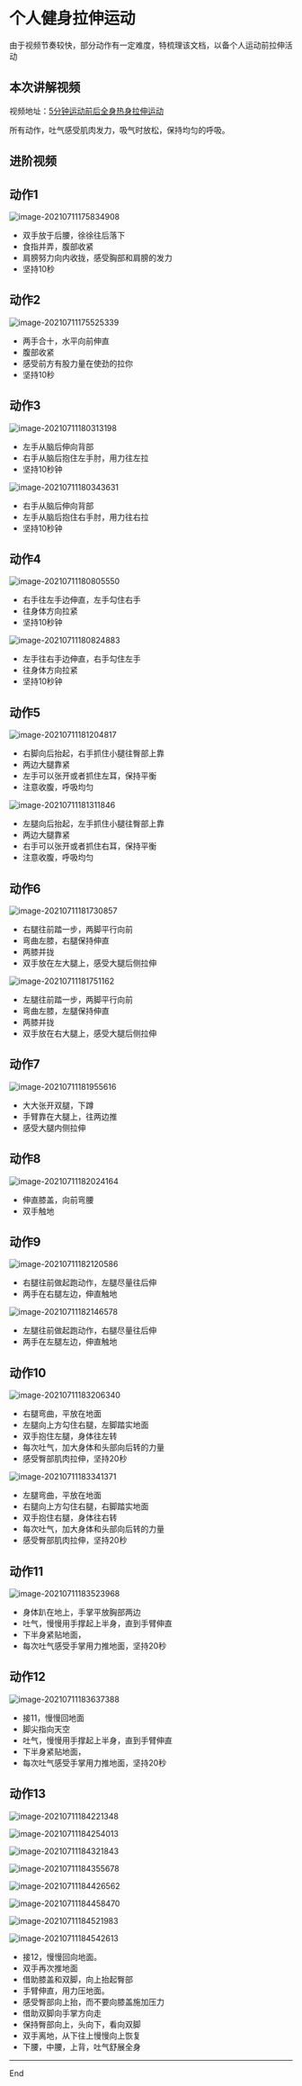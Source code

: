 # 个人健身拉伸运动

由于视频节奏较快，部分动作有一定难度，特梳理该文档，以备个人运动前拉伸活动

## 本次讲解视频

视频地址：[5分钟运动前后全身热身拉伸运动](https://www.bilibili.com/video/av9296477)

所有动作，吐气感受肌肉发力，吸气时放松，保持均匀的呼吸。

## 进阶视频



## 动作1

![image-20210711175834908](https://gitee.com/sirius_wang_wf/typora/raw/master/images/image-20210711175834908.png)

- 双手放于后腰，徐徐往后落下
- 食指并弄，腹部收紧
- 肩膀努力向内收拢，感受胸部和肩膀的发力
- 坚持10秒

## 动作2

![image-20210711175525339](https://gitee.com/sirius_wang_wf/typora/raw/master/images/image-20210711175525339.png)

- 两手合十，水平向前伸直
- 腹部收紧
- 感受前方有股力量在使劲的拉你
- 坚持10秒

## 动作3

![image-20210711180313198](https://gitee.com/sirius_wang_wf/typora/raw/master/images/image-20210711180313198.png)

- 左手从脑后伸向背部
- 右手从脑后抱住左手肘，用力往左拉
- 坚持10秒钟

![image-20210711180343631](https://gitee.com/sirius_wang_wf/typora/raw/master/images/image-20210711180343631.png)

- 右手从脑后伸向背部
- 左手从脑后抱住右手肘，用力往右拉
- 坚持10秒钟

## 动作4

![image-20210711180805550](https://gitee.com/sirius_wang_wf/typora/raw/master/images/image-20210711180805550.png)

- 右手往左手边伸直，左手勾住右手
- 往身体方向拉紧
- 坚持10秒钟

![image-20210711180824883](https://gitee.com/sirius_wang_wf/typora/raw/master/images/image-20210711180824883.png)

- 左手往右手边伸直，右手勾住左手
- 往身体方向拉紧
- 坚持10秒钟

## 动作5

![image-20210711181204817](https://gitee.com/sirius_wang_wf/typora/raw/master/images/image-20210711181204817.png)

- 右脚向后抬起，右手抓住小腿往臀部上靠
- 两边大腿靠紧
- 左手可以张开或者抓住左耳，保持平衡
- 注意收腹，呼吸均匀

![image-20210711181311846](https://gitee.com/sirius_wang_wf/typora/raw/master/images/image-20210711181311846.png)

- 左腿向后抬起，左手抓住小腿往臀部上靠
- 两边大腿靠紧
- 右手可以张开或者抓住右耳，保持平衡
- 注意收腹，呼吸均匀

## 动作6

![image-20210711181730857](https://gitee.com/sirius_wang_wf/typora/raw/master/images/image-20210711181730857.png)

- 右腿往前踏一步，两脚平行向前
- 弯曲左膝，右腿保持伸直
- 两膝并拢
- 双手放在左大腿上，感受大腿后侧拉伸

![image-20210711181751162](https://gitee.com/sirius_wang_wf/typora/raw/master/images/image-20210711181751162.png)

- 左腿往前踏一步，两脚平行向前
- 弯曲左膝，左腿保持伸直
- 两膝并拢
- 双手放在右大腿上，感受大腿后侧拉伸

## 动作7

![image-20210711181955616](https://gitee.com/sirius_wang_wf/typora/raw/master/images/image-20210711181955616.png)

- 大大张开双腿，下蹲
- 手臂靠在大腿上，往两边推
- 感受大腿内侧拉伸

## 动作8

![image-20210711182024164](https://gitee.com/sirius_wang_wf/typora/raw/master/images/image-20210711182024164.png)

- 伸直膝盖，向前弯腰
- 双手触地

## 动作9

![image-20210711182120586](https://gitee.com/sirius_wang_wf/typora/raw/master/images/image-20210711182120586.png)

- 右腿往前做起跑动作，左腿尽量往后伸
- 两手在右腿左边，伸直触地

![image-20210711182146578](https://gitee.com/sirius_wang_wf/typora/raw/master/images/image-20210711182146578.png)

- 左腿往前做起跑动作，右腿尽量往后伸
- 两手在左腿左边，伸直触地

## 动作10

![image-20210711183206340](https://gitee.com/sirius_wang_wf/typora/raw/master/images/image-20210711183206340.png)

- 右腿弯曲，平放在地面
- 左腿向上方勾住右腿，左脚踏实地面
- 双手抱住左腿，身体往左转
- 每次吐气，加大身体和头部向后转的力量
- 感受臀部肌肉拉伸，坚持20秒

![image-20210711183341371](https://gitee.com/sirius_wang_wf/typora/raw/master/images/image-20210711183341371.png)

- 左腿弯曲，平放在地面
- 右腿向上方勾住右腿，右脚踏实地面
- 双手抱住右腿，身体往右转
- 每次吐气，加大身体和头部向后转的力量
- 感受臀部肌肉拉伸，坚持20秒

## 动作11

![image-20210711183523968](https://gitee.com/sirius_wang_wf/typora/raw/master/images/image-20210711183523968.png)

- 身体趴在地上，手掌平放胸部两边
- 吐气，慢慢用手撑起上半身，直到手臂伸直
- 下半身紧贴地面，
- 每次吐气感受手掌用力推地面，坚持20秒

## 动作12

![image-20210711183637388](https://gitee.com/sirius_wang_wf/typora/raw/master/images/image-20210711183637388.png)

- 接11，慢慢回地面
- 脚尖指向天空
- 吐气，慢慢用手撑起上半身，直到手臂伸直
- 下半身紧贴地面，
- 每次吐气感受手掌用力推地面，坚持20秒

## 动作13

![image-20210711184221348](https://gitee.com/sirius_wang_wf/typora/raw/master/images/image-20210711184221348.png)

![image-20210711184254013](https://gitee.com/sirius_wang_wf/typora/raw/master/images/image-20210711184254013.png)

![image-20210711184321843](https://gitee.com/sirius_wang_wf/typora/raw/master/images/image-20210711184321843.png)

![image-20210711184355678](https://gitee.com/sirius_wang_wf/typora/raw/master/images/image-20210711184355678.png)

![image-20210711184426562](https://gitee.com/sirius_wang_wf/typora/raw/master/images/image-20210711184426562.png)

![image-20210711184458470](https://gitee.com/sirius_wang_wf/typora/raw/master/images/image-20210711184458470.png)

![image-20210711184521983](https://gitee.com/sirius_wang_wf/typora/raw/master/images/image-20210711184521983.png)

![image-20210711184542613](https://gitee.com/sirius_wang_wf/typora/raw/master/images/image-20210711184542613.png)

- 接12，慢慢回向地面。
- 双手再次推地面
- 借助膝盖和双脚，向上抬起臀部
- 手臂伸直，用力压地面。
- 感受臀部向上抬，而不要向膝盖施加压力
- 借助双脚向手掌方向走
- 保持臀部向上，头向下，看向双脚
- 双手离地，从下往上慢慢向上恢复
- 下腰，中腰，上背，吐气舒展全身

---

End

